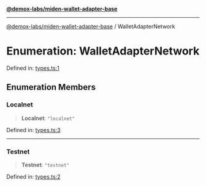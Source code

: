 [**@demox-labs/miden-wallet-adapter-base**](../README.md)

***

[@demox-labs/miden-wallet-adapter-base](../globals.md) / WalletAdapterNetwork

# Enumeration: WalletAdapterNetwork

Defined in: [types.ts:1](https://github.com/demox-labs/miden-wallet-adapter/blob/4e4ca8998b01f40befb8850757ab37009c071cf2/packages/core/base/types.ts#L1)

## Enumeration Members

### Localnet

> **Localnet**: `"localnet"`

Defined in: [types.ts:3](https://github.com/demox-labs/miden-wallet-adapter/blob/4e4ca8998b01f40befb8850757ab37009c071cf2/packages/core/base/types.ts#L3)

***

### Testnet

> **Testnet**: `"testnet"`

Defined in: [types.ts:2](https://github.com/demox-labs/miden-wallet-adapter/blob/4e4ca8998b01f40befb8850757ab37009c071cf2/packages/core/base/types.ts#L2)
